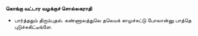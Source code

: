 **கொங்கு வட்டார வழக்குச் சொல்லகராதி**
- பார்த்ததும் திரும்புதல். கண்ணாலத்துலெ தலெயக் காமுச்சுட்டு போலான்னு பாத்தெ புடுச்சுகிட்டீங்ளே.

